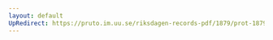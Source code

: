 ```yaml
---
layout: default
UpRedirect: https://pruto.im.uu.se/riksdagen-records-pdf/1879/prot-1879--ak--023/prot-1879--ak--023_025.pdf
---
```

